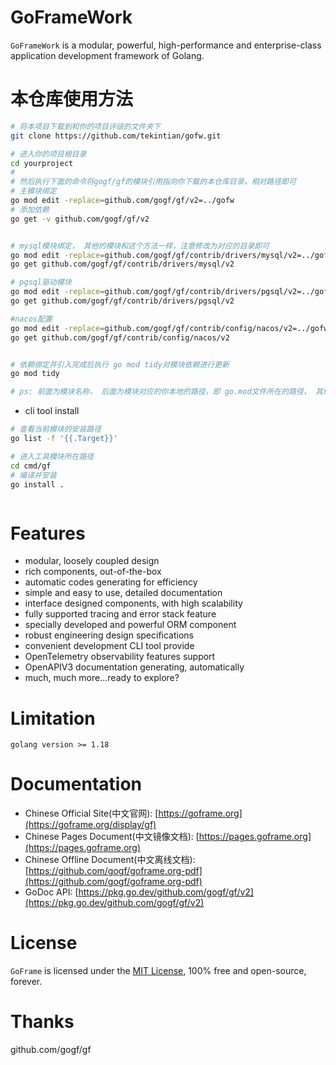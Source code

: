 # GoFrameWork
`GoFrameWork` is a modular, powerful, high-performance and enterprise-class application development framework of Golang.


# 本仓库使用方法

~~~sh
# 将本项目下载到和你的项目评级的文件夹下
git clone https://github.com/tekintian/gofw.git

# 进入你的项目根目录 
cd yourproject 
# 
# 然后执行下面的命令将gogf/gf的模块引用指向你下载的本仓库目录，相对路径即可
# 主模块绑定
go mod edit -replace=github.com/gogf/gf/v2=../gofw
# 添加依赖
go get -v github.com/gogf/gf/v2


# mysql模块绑定， 其他的模块和这个方法一样，注意修改为对应的目录即可
go mod edit -replace=github.com/gogf/gf/contrib/drivers/mysql/v2=../gofw/contrib/drivers/mysql
go get github.com/gogf/gf/contrib/drivers/mysql/v2

# pgsql驱动模块
go mod edit -replace=github.com/gogf/gf/contrib/drivers/pgsql/v2=../gofw/contrib/drivers/pgsql
go get github.com/gogf/gf/contrib/drivers/pgsql/v2

#nacos配置
go mod edit -replace=github.com/gogf/gf/contrib/config/nacos/v2=../gofw/contrib/config/nacos
go get github.com/gogf/gf/contrib/config/nacos/v2


# 依赖绑定并引入完成后执行 go mod tidy对模块依赖进行更新
go mod tidy

# ps: 前面为模块名称， 后面为模块对应的你本地的路径，即 go.mod文件所在的路径， 其他的模块的绑定方式一样
~~~

- cli tool install
~~~sh
# 查看当前模块的安装路径
go list -f '{{.Target}}'

# 进入工具模块所在路径
cd cmd/gf
# 编译并安装
go install .



~~~


# Features

- modular, loosely coupled design
- rich components, out-of-the-box
- automatic codes generating for efficiency
- simple and easy to use, detailed documentation
- interface designed components, with high scalability
- fully supported tracing and error stack feature
- specially developed and powerful ORM component
- robust engineering design specifications
- convenient development CLI tool provide
- OpenTelemetry observability features support
- OpenAPIV3 documentation generating, automatically
- much, much more...ready to explore?


# Limitation

```
golang version >= 1.18
```

# Documentation

- Chinese Official Site(中文官网): [https://goframe.org](https://goframe.org/display/gf)
- Chinese Pages Document(中文镜像文档): [https://pages.goframe.org](https://pages.goframe.org)
- Chinese Offline Document(中文离线文档): [https://github.com/gogf/goframe.org-pdf](https://github.com/gogf/goframe.org-pdf)
- GoDoc API: [https://pkg.go.dev/github.com/gogf/gf/v2](https://pkg.go.dev/github.com/gogf/gf/v2)

# License

`GoFrame` is licensed under the [MIT License](LICENSE), 100% free and open-source, forever.


# Thanks
github.com/gogf/gf
